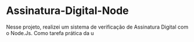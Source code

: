 # Assinatura-Digital-Node
Nesse projeto, realizei um sistema de verificação de Assinatura Digital com o Node.Js. Como tarefa prática da u
